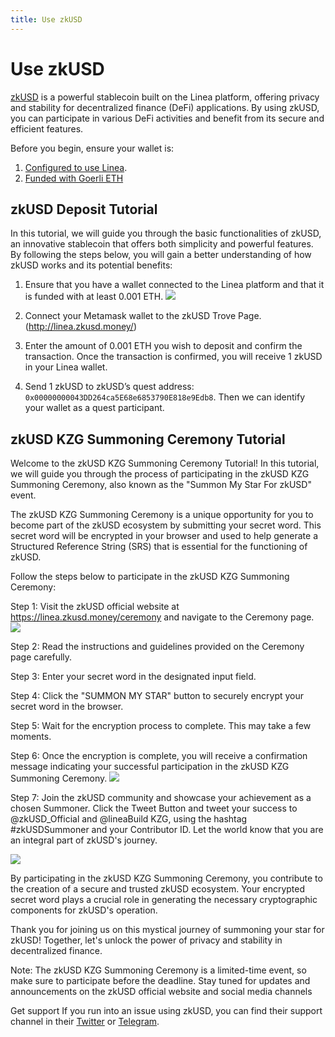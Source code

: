 ```yaml
---
title: Use zkUSD
---
```


# Use zkUSD

[zkUSD](https://zkusd.money) is a powerful stablecoin built on the Linea platform, offering privacy and stability for decentralized finance (DeFi) applications. By using zkUSD, you can participate in various DeFi activities and benefit from its secure and efficient features.

Before you begin, ensure your wallet is:

1. [Configured to use Linea](https://docs.linea.build/use-linea-testnet/set-up-your-wallet).
2. [Funded with Goerli ETH](https://docs.linea.build/use-linea-testnet/fund#get-test-eth-on-goerli)

## zkUSD Deposit Tutorial

In this tutorial, we will guide you through the basic functionalities of zkUSD, an innovative stablecoin that offers both simplicity and powerful features. By following the steps below, you will gain a better understanding of how zkUSD works and its potential benefits:

1. Ensure that you have a wallet connected to the Linea platform and that it is funded with at least 0.001 ETH. ![](/img/quests/zkUSD/trove.png)
2. Connect your Metamask wallet to the zkUSD Trove Page. (http://linea.zkusd.money/)
3. Enter the amount of 0.001 ETH you wish to deposit and confirm the transaction. Once the transaction is confirmed, you will receive 1 zkUSD in your Linea wallet.

4. Send 1 zkUSD to zkUSD’s quest address: `0x00000000043DD264ca5E68e6853790E818e9Edb8`. Then we can identify your wallet as a quest participant.

## zkUSD KZG Summoning Ceremony Tutorial

Welcome to the zkUSD KZG Summoning Ceremony Tutorial! In this tutorial, we will guide you through the process of participating in the zkUSD KZG Summoning Ceremony, also known as the "Summon My Star For zkUSD" event.

The zkUSD KZG Summoning Ceremony is a unique opportunity for you to become part of the zkUSD ecosystem by submitting your secret word. This secret word will be encrypted in your browser and used to help generate a Structured Reference String (SRS) that is essential for the functioning of zkUSD.

Follow the steps below to participate in the zkUSD KZG Summoning Ceremony:

Step 1: Visit the zkUSD official website at https://linea.zkusd.money/ceremony and navigate to the Ceremony page. ![](/img/quests/zkUSD/ceremony.png)

Step 2: Read the instructions and guidelines provided on the Ceremony page carefully.

Step 3: Enter your secret word in the designated input field.

Step 4: Click the "SUMMON MY STAR" button to securely encrypt your secret word in the browser.

Step 5: Wait for the encryption process to complete. This may take a few moments.

Step 6: Once the encryption is complete, you will receive a confirmation message indicating your successful participation in the zkUSD KZG Summoning Ceremony. ![](/img/quests/zkUSD/ceremonySuccess.png)

Step 7: Join the zkUSD community and showcase your achievement as a chosen Summoner. Click the Tweet Button and tweet your success to @zkUSD_Official and @lineaBuild KZG, using the hashtag #zkUSDSummoner and your Contributor ID. Let the world know that you are an integral part of zkUSD's journey.

![](/img/quests/zkUSD/tweet.png)

By participating in the zkUSD KZG Summoning Ceremony, you contribute to the creation of a secure and trusted zkUSD ecosystem. Your encrypted secret word plays a crucial role in generating the necessary cryptographic components for zkUSD's operation.

Thank you for joining us on this mystical journey of summoning your star for zkUSD! Together, let's unlock the power of privacy and stability in decentralized finance.

Note: The zkUSD KZG Summoning Ceremony is a limited-time event, so make sure to participate before the deadline. Stay tuned for updates and announcements on the zkUSD official website and social media channels

Get support If you run into an issue using zkUSD, you can find their support channel in their [Twitter](https://twitter.com/zkUSD_Official) or [Telegram](https://t.me/zkUSDOfficial).
